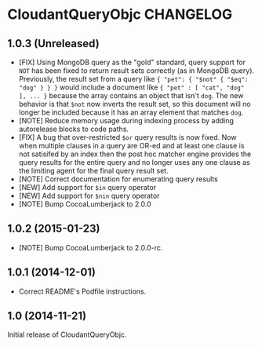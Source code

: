 # CloudantQueryObjc CHANGELOG

## 1.0.3 (Unreleased)

- [FIX] Using MongoDB query as the "gold" standard, query support for `NOT` has been fixed to return result sets correctly (as in MongoDB query).  Previously, the result set from a query like `{ "pet": { "$not" { "$eq": "dog" } } }` would include a document like `{ "pet" : [ "cat", "dog" ], ... }` because the array contains an object that isn't `dog`.  The new behavior is that `$not` now inverts the result set, so this document will no longer be included because it has an array element that matches `dog`.
- [NOTE] Reduce memory usage during indexing process by adding autorelease blocks to code paths.
- [FIX] A bug that over-restricted `$or` query results is now fixed.  Now when multiple clauses in a query are OR-ed and at least one clause is not satisifed by an index then the post hoc matcher engine provides the query results for the entire query and no longer uses any one clause as the limiting agent for the final query result set.
- [NOTE] Correct documentation for enumerating query results
- [NEW] Add support for `$in` query operator
- [NEW] Add support for `$nin` query operator
- [NOTE] Bump CocoaLumberjack to 2.0.0

## 1.0.2 (2015-01-23)

- [NOTE] Bump CocoaLumberjack to 2.0.0-rc.

## 1.0.1 (2014-12-01)

- Correct README's Podfile instructions.

## 1.0 (2014-11-21)

Initial release of CloudantQueryObjc.
